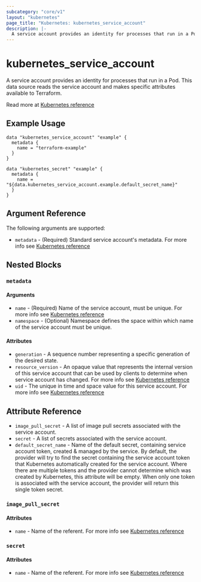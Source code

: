 ```yaml
---
subcategory: "core/v1"
layout: "kubernetes"
page_title: "Kubernetes: kubernetes_service_account"
description: |-
  A service account provides an identity for processes that run in a Pod.
---
```


# kubernetes_service_account

A service account provides an identity for processes that run in a Pod.  This data source reads the service account and makes specific attributes available to Terraform.

Read more at [Kubernetes reference](https://kubernetes.io/docs/admin/service-accounts-admin/)

## Example Usage

```hcl
data "kubernetes_service_account" "example" {
  metadata {
    name = "terraform-example"
  }
}

data "kubernetes_secret" "example" {
  metadata {
    name = "${data.kubernetes_service_account.example.default_secret_name}"
  }
}
```

## Argument Reference

The following arguments are supported:

* `metadata` - (Required) Standard service account's metadata. For more info see [Kubernetes reference](https://github.com/kubernetes/community/blob/master/contributors/devel/sig-architecture/api-conventions.md#metadata)

## Nested Blocks

### `metadata`

#### Arguments

* `name` - (Required) Name of the service account, must be unique. For more info see [Kubernetes reference](http://kubernetes.io/docs/user-guide/identifiers#names)
* `namespace` - (Optional) Namespace defines the space within which name of the service account must be unique.

#### Attributes

* `generation` - A sequence number representing a specific generation of the desired state.
* `resource_version` - An opaque value that represents the internal version of this service account that can be used by clients to determine when service account has changed. For more info see [Kubernetes reference](https://github.com/kubernetes/community/blob/master/contributors/devel/sig-architecture/api-conventions.md#concurrency-control-and-consistency)
* `uid` - The unique in time and space value for this service account. For more info see [Kubernetes reference](http://kubernetes.io/docs/user-guide/identifiers#uids)

## Attribute Reference

* `image_pull_secret` - A list of image pull secrets associated with the service account.
* `secret` - A list of secrets associated with the service account.
* `default_secret_name` - Name of the default secret, containing service account token, created & managed by the service. By default, the provider will try to find the secret containing the service account token that Kubernetes automatically created for the service account. Where there are multiple tokens and the provider cannot determine which was created by Kubernetes, this attribute will be empty. When only one token is associated with the service account, the provider will return this single token secret.

### `image_pull_secret`

#### Attributes

* `name` - Name of the referent. For more info see [Kubernetes reference](http://kubernetes.io/docs/user-guide/identifiers#names)

### `secret`

#### Attributes

* `name` - Name of the referent. For more info see [Kubernetes reference](http://kubernetes.io/docs/user-guide/identifiers#names)
